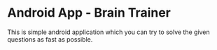 # Android App - Brain Trainer
This is simple android application which you can try to solve the given questions as fast as possible.
